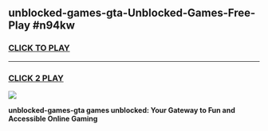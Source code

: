 
## unblocked-games-gta-Unblocked-Games-Free-Play #n94kw
<h3>
<a href="https://us.freeplayer.one?title=unblocked-games-gta&ref=9M">CLICK TO PLAY</a></h3>
<hr>

<h3>
<a href="https://us.freeplayer.one?title=unblocked-games-gta&ref=9M">CLICK 2 PLAY</a>
  
</h3>

<a href="https://us.freeplayer.one?title=unblocked-games-gta&ref=9M"><img src="https://clearcache.store/games.png"></a>


**unblocked-games-gta games unblocked: Your Gateway to Fun and Accessible Online Gaming**
